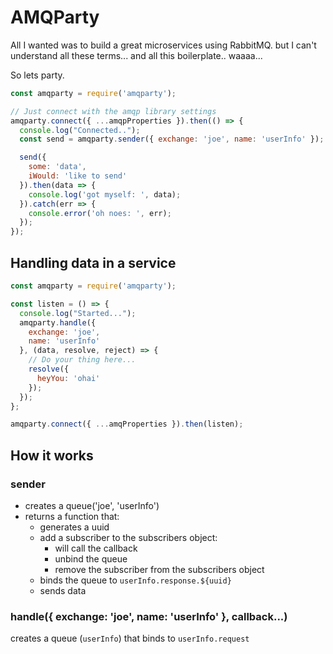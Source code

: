 AMQParty
========
All I wanted was to build a great microservices using RabbitMQ.
but I can't understand all these terms... and all this boilerplate.. waaaa...

So lets party.

```js
const amqparty = require('amqparty');

// Just connect with the amqp library settings
amqparty.connect({ ...amqpProperties }).then(() => {
  console.log("Connected..");
  const send = amqparty.sender({ exchange: 'joe', name: 'userInfo' });

  send({
    some: 'data',
    iWould: 'like to send'
  }).then(data => {
    console.log('got myself: ', data);
  }).catch(err => {
    console.error('oh noes: ', err);
  });
});
```

Handling data in a service
--------------------------

```js
const amqparty = require('amqparty');

const listen = () => {
  console.log("Started...");
  amqparty.handle({
    exchange: 'joe',
    name: 'userInfo'
  }, (data, resolve, reject) => {
    // Do your thing here...
    resolve({
      heyYou: 'ohai'
    });
  });
};

amqparty.connect({ ...amqProperties }).then(listen);
```

How it works
------------

### sender
- creates a queue('joe', 'userInfo')
- returns a function that:
  - generates a uuid
  - add a subscriber to the subscribers object:
    - will call the callback
    - unbind the queue
    - remove the subscriber from the subscribers object
  - binds the queue to `userInfo.response.${uuid}`
  - sends data

### handle({ exchange: 'joe', name: 'userInfo' }, callback...)
creates a queue (`userInfo`) that binds to `userInfo.request`
